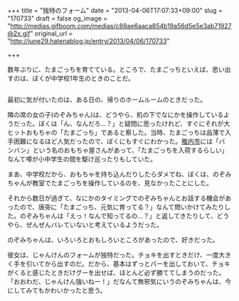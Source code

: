 +++
title = "独特のフォーム"
date = "2013-04-06T17:07:33+09:00"
slug = "170733"
draft = false
og_image = "http://medias.gifboom.com/medias/c88ae6aaca854b19a56d5e5e3ab71927@2x.gif"
original_url = "http://june29.hatenablog.jp/entry/2013/04/06/170733"

+++

<p>数年ぶりに、たまごっちを育てている。ところで、たまごっちといえば、思い出すのは、ぼくが中学校1年生のときのことだ。</p>
<p><img src="http://medias.gifboom.com/medias/c88ae6aaca854b19a56d5e5e3ab71927@2x.gif" alt=""><img src="http://medias.gifboom.com/medias/a96d02ad999c4c1db1f6c037c94ff9b4@2x.gif" alt=""><img src="http://medias.gifboom.com/medias/c367f7f29a334254a9be238cb7c87594@2x.gif" alt=""><img src="http://medias.gifboom.com/medias/bb3eab540ac249ceb9953a723117f48a@2x.gif" alt=""><img src="http://medias.gifboom.com/medias/b322b5f9c8bd49b5a9e25ef4ae9f4aff@2x.gif" alt=""><img src="http://medias.gifboom.com/medias/85ab98d7f9114ae99bdc08d6fd7720c9@2x.gif" alt=""><img src="http://medias.gifboom.com/medias/0310481dec6e45a5990ec10c4e90b8bc@2x.gif" alt=""><img src="http://medias.gifboom.com/medias/458f22ae39d94c24935eb68c55451dc0@2x.gif" alt=""><img src="http://medias.gifboom.com/medias/daa9f00b4e584367be19156ae02bb657@2x.gif" alt=""></p>
<p>最初に気が付いたのは、ある日の、帰りのホームルームのときだった。</p>
<p>隣の席の女の子(のぞみちゃん)は、どうやら、机の下でなにかを操作しているようだった。ぼくは「ん、なんだろ…？」と疑問に思ったけれど、すぐにそれが大ヒットおもちゃの「たまごっち」であると察した。当時、たまごっちは品薄で入手困難になるほど人気だったので、ぼくにもすぐにわかった。<a class="keyword" href="http://d.hatena.ne.jp/keyword/%C3%D5%C6%E2%BB%D4">稚内市</a>には「バンバン」という名のおもちゃ屋さんがあって、「たまごっちを入荷するらしい」なんて噂が小中学生の間を駆け巡ったりもしていた。</p>
<p>まあ、中学校だから、おもちゃを持ち込んだりしたらダメでね、ぼくは、のぞみちゃんが教室でたまごっちを操作しているのを、見なかったことにした。</p>
<p>それから数日が過ぎて、なにかのタイミングでのぞみちゃんとお話する機会があったので、唐突に「たまごっち、元気に育ってる？」なんて問いかけてみたりした。のぞみちゃんは「えっ！なんで知ってるの…？」と返してきたりして、どうやら、ぜんぜんバレていないと考えているようだった。</p>
<p>のぞみちゃんは、いろいろとおもしろいところがあったので、好きだった。</p>
<p>彼女は、じゃんけんのフォームが独特だった。チョキを出すときだけ、一度大きく手を引いてから出すのだ。だから、基本はずっとパーを出しておいて、チョキがくると感じたときだけグーを出せば、ほとんど必ず勝ててしまうのだった。「おおわだ、じゃんけん強いねー！」だなんて無邪気にいうのぞみちゃんは、今にしてみてもかわいかったと思う。</p>
